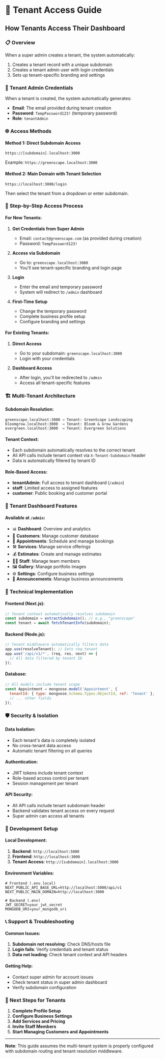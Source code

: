 # 🏢 Tenant Access Guide

## How Tenants Access Their Dashboard

### 📋 **Overview**
When a super admin creates a tenant, the system automatically:
1. Creates a tenant record with a unique subdomain
2. Creates a tenant admin user with login credentials
3. Sets up tenant-specific branding and settings

### 🔐 **Tenant Admin Credentials**
When a tenant is created, the system automatically generates:
- **Email**: The email provided during tenant creation
- **Password**: `TempPassword123!` (temporary password)
- **Role**: `tenantAdmin`

### 🌐 **Access Methods**

#### **Method 1: Direct Subdomain Access**
```
https://[subdomain].localhost:3000
```
Example: `https://greenscape.localhost:3000`

#### **Method 2: Main Domain with Tenant Selection**
```
https://localhost:3000/login
```
Then select the tenant from a dropdown or enter subdomain.

### 🚀 **Step-by-Step Access Process**

#### **For New Tenants:**

1. **Get Credentials from Super Admin**
   - Email: `contact@greenscape.com` (as provided during creation)
   - Password: `TempPassword123!`

2. **Access via Subdomain**
   - Go to: `greenscape.localhost:3000`
   - You'll see tenant-specific branding and login page

3. **Login**
   - Enter the email and temporary password
   - System will redirect to `/admin` dashboard

4. **First-Time Setup**
   - Change the temporary password
   - Complete business profile setup
   - Configure branding and settings

#### **For Existing Tenants:**

1. **Direct Access**
   - Go to your subdomain: `greenscape.localhost:3000`
   - Login with your credentials

2. **Dashboard Access**
   - After login, you'll be redirected to `/admin`
   - Access all tenant-specific features

### 🏗️ **Multi-Tenant Architecture**

#### **Subdomain Resolution:**
```
greenscape.localhost:3000 → Tenant: GreenScape Landscaping
bloomgrow.localhost:3000  → Tenant: Bloom & Grow Gardens
evergreen.localhost:3000  → Tenant: Evergreen Solutions
```

#### **Tenant Context:**
- Each subdomain automatically resolves to the correct tenant
- All API calls include tenant context via `X-Tenant-Subdomain` header
- Data is automatically filtered by tenant ID

#### **Role-Based Access:**
- **tenantAdmin**: Full access to tenant dashboard (`/admin`)
- **staff**: Limited access to assigned features
- **customer**: Public booking and customer portal

### 📱 **Tenant Dashboard Features**

#### **Available at `/admin`:**
- 📊 **Dashboard**: Overview and analytics
- 👥 **Customers**: Manage customer database
- 📅 **Appointments**: Schedule and manage bookings
- 🛠️ **Services**: Manage service offerings
- 💰 **Estimates**: Create and manage estimates
- 👨‍💼 **Staff**: Manage team members
- 🖼️ **Gallery**: Manage portfolio images
- ⚙️ **Settings**: Configure business settings
- 📢 **Announcements**: Manage business announcements

### 🔧 **Technical Implementation**

#### **Frontend (Next.js):**
```javascript
// Tenant context automatically resolves subdomain
const subdomain = extractSubdomain(); // e.g., "greenscape"
const tenant = await fetchTenantInfo(subdomain);
```

#### **Backend (Node.js):**
```javascript
// Tenant middleware automatically filters data
app.use(resolveTenant); // Sets req.tenant
app.use('/api/v1/*', (req, res, next) => {
  // All data filtered by tenant ID
});
```

#### **Database:**
```javascript
// All models include tenant scope
const Appointment = mongoose.model('Appointment', {
  tenantId: { type: mongoose.Schema.Types.ObjectId, ref: 'Tenant' },
  // ... other fields
});
```

### 🛡️ **Security & Isolation**

#### **Data Isolation:**
- Each tenant's data is completely isolated
- No cross-tenant data access
- Automatic tenant filtering on all queries

#### **Authentication:**
- JWT tokens include tenant context
- Role-based access control per tenant
- Session management per tenant

#### **API Security:**
- All API calls include tenant subdomain header
- Backend validates tenant access on every request
- Super admin can access all tenants

### 🔄 **Development Setup**

#### **Local Development:**
1. **Backend**: `http://localhost:5000`
2. **Frontend**: `http://localhost:3000`
3. **Tenant Access**: `http://[subdomain].localhost:3000`

#### **Environment Variables:**
```env
# Frontend (.env.local)
NEXT_PUBLIC_API_BASE_URL=http://localhost:5000/api/v1
NEXT_PUBLIC_MAIN_DOMAIN=http://localhost:3000

# Backend (.env)
JWT_SECRET=your_jwt_secret
MONGODB_URI=your_mongodb_uri
```

### 📞 **Support & Troubleshooting**

#### **Common Issues:**
1. **Subdomain not resolving**: Check DNS/hosts file
2. **Login fails**: Verify credentials and tenant status
3. **Data not loading**: Check tenant context and API headers

#### **Getting Help:**
- Contact super admin for account issues
- Check tenant status in super admin dashboard
- Verify subdomain configuration

### 🎯 **Next Steps for Tenants**

1. **Complete Profile Setup**
2. **Configure Business Settings**
3. **Add Services and Pricing**
4. **Invite Staff Members**
5. **Start Managing Customers and Appointments**

---

**Note**: This guide assumes the multi-tenant system is properly configured with subdomain routing and tenant resolution middleware. 